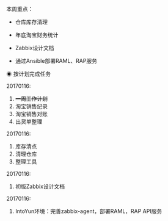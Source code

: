 本周重点：

* 仓库库存清理

* 年底淘宝财务统计

* Zabbix设计文档

* 通过Ansible部署RAML、RAP服务

◉ 按计划完成任务

20170116:

1. ~~一周工作计划~~
2. 淘宝销售纪录
3. 淘宝销售对账
4. 出货单整理

20170116:

1.  库存清点
2.  清理仓库
3.  整理工具

20170116:

1.   初版Zabbix设计文档



20170116:

1.    IntoYun环境：完善zabbix-agent，部署RAML，RAP API服务



